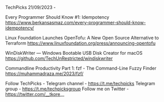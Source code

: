 TechPicks 21/09/2023 -

Every Programmer Should Know #1: Idempotency
https://www.berkansasmaz.com/every-programmer-should-know-idempotency/

Linux Foundation Launches OpenTofu: A New Open Source Alternative to Terraform
https://www.linuxfoundation.org/press/announcing-opentofu

WinDiskWriter — Windows Bootable USB Disk Creator for macOS
https://github.com/TechUnRestricted/windiskwriter

Commandline Productivity Part 1: fzf - The Command-Line Fuzzy Finder
https://muhammadraza.me/2023/fzf/

Follow TechPicks -
Telegram channel - https://t.me/techpicks
Telegram group - https://t.me/techpicksgroup
Follow me on Twitter - https://twitter.com/__tkore__